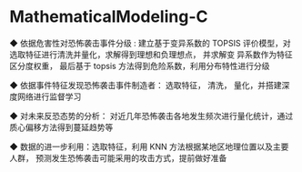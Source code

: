 # MathematicalModeling-C


◆ 依据危害性对恐怖袭击事件分级 : 建立基于变异系数的 TOPSIS 评价模型，对选取特征进行清洗并量化，求解得到理想和负理想点， 并求解变
      异系数作为特征区分度权重， 最后基于 topsis 方法得到危险系数，利用分布特性进行分级
      
◆ 依据事件特征发现恐怖袭击事件制造者： 选取特征， 清洗， 量化，并搭建深度网络进行监督学习

◆ 对未来反恐态势的分析： 对近几年恐怖袭击各地发生频次进行量化统计，通过质心偏移方法得到蔓延趋势等

◆ 数据的进一步利用：选取特征，利用 KNN 方法根据某地区地理位置以及主要人群， 预测发生恐怖袭击可能采用的攻击方式，提前做好准备
